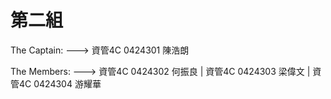 第二組
======
The Captain: --->
資管4C 0424301 陳浩朗

The Members: --->
資管4C 0424302 何振良 | 
資管4C 0424303 梁偉文 | 
資管4C 0424304 游耀華
